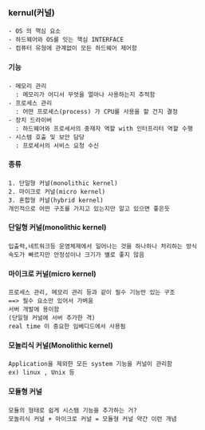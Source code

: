 ### kernul(커널)
```
- OS 의 핵심 요소
- 하드웨어와 OS를 잇는 핵심 INTERFACE
- 컴퓨터 유형에 관계없이 모든 하드웨어 제어함
```
#### 기능
```
- 메모리 관리
  : 메모리가 어디서 무엇을 얼마나 사용하는지 추적함
- 프로세스 관리
  : 어떤 프로세스(process) 가 CPU를 사용을 할 건지 결정
- 장치 드라이버
  : 하드웨어와 프로세서의 중재자 역할 with 인터프리터 역할 수행
- 시스템 호출 및 보안 담당
  : 프로세서의 서비스 요청 수신
```

#### 종류
```
1. 단일형 커널(monolithic kernel)
2. 마이크로 커널(micro kernel)
3. 혼합형 커널(hybrid kernel)
개인적으로 어떤 구조를 가지고 있는지만 알고 있으면 좋은듯
```

#### 단일형 커널(monolithic kernel)
``` 
입출력,네트워크등 운영체제에서 일어나는 것을 하나하나 처리하는 방식
속도가 빠르지만 안정성이나 크기가 별로 좋지 않음
```

#### 마이크로 커널(micro kernel)
```
프로세스 관리, 메모리 관리 등과 같이 필수 기능만 있는 구조
==> 필수 요소만 있어서 가벼움
서버 개발에 용이함
(단일형 커널에 서버 추가한 격)
real time 이 중요한 임베디드에서 사용됨
```

#### 모놀리식 커널(Monolithic kernel)
```
Application을 제외한 모든 system 기능을 커널이 관리함
ex) linux , Unix 등
```

#### 모듈형 커널
```
모듈의 형태로 쉽게 시스템 기능을 추가하는 거?
모놀리식 커널 + 마이크로 커널 = 모듈형 커널 약간 이런 개념
```

